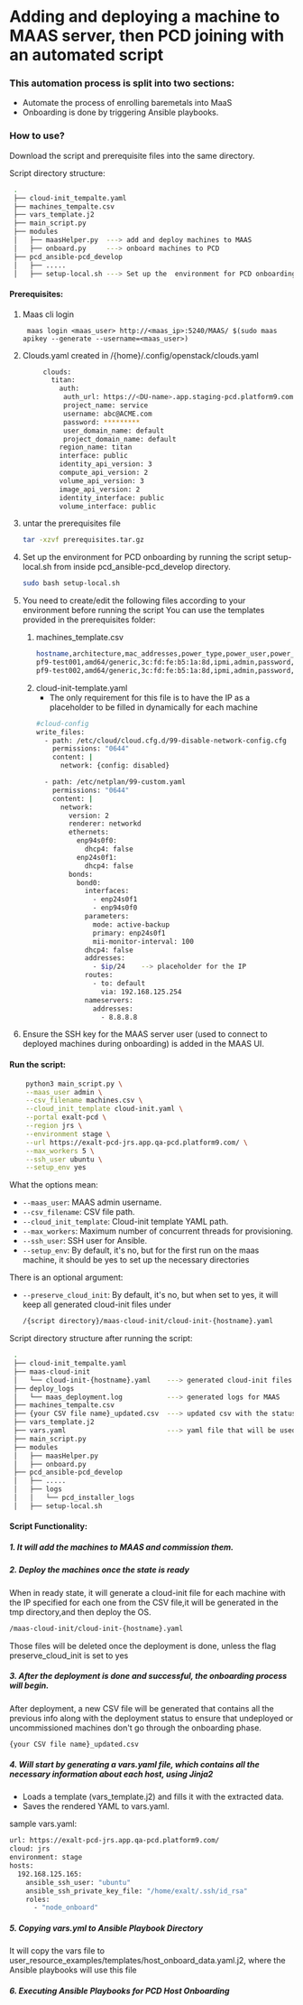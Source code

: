 # Adding and deploying a machine to MAAS server, then PCD joining with an automated script 
 

### This automation process is split into two sections: 

- Automate the process of enrolling baremetals into MaaS 
- Onboarding is done by triggering Ansible playbooks. 

 

 

### How to use?

Download the script and prerequisite files into the same directory.

Script directory structure:
```bash
 .
 ├── cloud-init_tempalte.yaml
 ├── machines_tempalte.csv
 ├── vars_template.j2
 ├── main_script.py
 ├── modules
 │   ├── maasHelper.py  ---> add and deploy machines to MAAS
 │   ├── onboard.py     ---> onboard machines to PCD
 ├── pcd_ansible-pcd_develop
 │   ├── .....
 │   ├── setup-local.sh ---> Set up the  environment for PCD onboarding
```



#### Prerequisites: 
    
1. Maas cli login
 
        maas login <maas_user> http://<maas_ip>:5240/MAAS/ $(sudo maas apikey --generate --username=<maas_user>)

2. Clouds.yaml created in /{home}/.config/openstack/clouds.yaml
   ```bash
        clouds:
          titan:
            auth:
             auth_url: https://<DU-name>.app.staging-pcd.platform9.com/keystone/v3
             project_name: service
             username: abc@ACME.com
             password: *********
             user_domain_name: default
             project_domain_name: default
            region_name: titan
            interface: public
            identity_api_version: 3
            compute_api_version: 2
            volume_api_version: 3
            image_api_version: 2
            identity_interface: public
            volume_interface: public
   ```
3. untar the prerequisites file 
   ```bash
   tar -xzvf prerequisites.tar.gz
   ```
4. Set up the  environment for PCD onboarding by running the script setup-local.sh from inside pcd_ansible-pcd_develop directory.
   ```bash
   sudo bash setup-local.sh
   ```
       
 5. You need to create/edit the following files according to your environment before running the script You can use the templates provided in the prerequisites folder:

       1. machines_template.csv
          ```bash
          hostname,architecture,mac_addresses,power_type,power_user,power_pass,power_driver,power_address,cipher_suite_id,power_boot_type,privilege_level,k_g,ip
          pf9-test001,amd64/generic,3c:fd:fe:b5:1a:8d,ipmi,admin,password,LAN_2_0,172.25.1.11,3,auto,ADMIN,,192.168.125.167
          pf9-test002,amd64/generic,3c:fd:fe:b5:1a:8d,ipmi,admin,password,LAN_2_0,172.25.1.12,3,auto,ADMIN,,192.168.125.168
          ```
       3. cloud-init-template.yaml
          - The only requirement for this file is to have the IP as a placeholder to be filled in dynamically for each machine 
          ```bash
          #cloud-config
          write_files:
            - path: /etc/cloud/cloud.cfg.d/99-disable-network-config.cfg
              permissions: "0644"
              content: |
                network: {config: disabled}
          
            - path: /etc/netplan/99-custom.yaml
              permissions: "0644"
              content: |
                network:
                  version: 2
                  renderer: networkd
                  ethernets:
                    enp94s0f0:
                      dhcp4: false
                    enp24s0f1:
                      dhcp4: false
                  bonds:
                    bond0:
                      interfaces:
                        - enp24s0f1
                        - enp94s0f0
                      parameters:
                        mode: active-backup
                        primary: enp24s0f1
                        mii-monitor-interval: 100
                      dhcp4: false
                      addresses:
                        - $ip/24    --> placeholder for the IP
                      routes:
                        - to: default
                          via: 192.168.125.254
                      nameservers:
                        addresses:
                          - 8.8.8.8
          ``` 
          
  6. Ensure the SSH key for the MAAS server user (used to connect to deployed machines during onboarding) is added in the MAAS UI.
        
#### Run the script:  

```bash
    python3 main_script.py \
    --maas_user admin \
    --csv_filename machines.csv \
    --cloud_init_template cloud-init.yaml \
    --portal exalt-pcd \
    --region jrs \
    --environment stage \
    --url https://exalt-pcd-jrs.app.qa-pcd.platform9.com/ \
    --max_workers 5 \
    --ssh_user ubuntu \
    --setup_env yes
```
What the options mean:
  - ```--maas_user```: MAAS admin username.
  - ```--csv_filename```: CSV file path.
  - ```--cloud_init_template```: Cloud-init template YAML path.
  - ```--max_workers```: Maximum number of concurrent threads for provisioning.
  - ```--ssh_user```: SSH user for Ansible.
  - ```--setup_env```: By default, it's no, but for the first run on the maas machine, it should be yes to set up the necessary directories

    
There is an optional argument:
  - ```--preserve_cloud_init```: By default, it's no, but when set to yes, it will keep all generated cloud-init files under
    ```bash
    /{script directory}/maas-cloud-init/cloud-init-{hostname}.yaml
    ```

Script directory structure after running the script:
```bash
 .
 ├── cloud-init_tempalte.yaml
 ├── maas-cloud-init
 │   └── cloud-init-{hostname}.yaml    ---> generated cloud-init files for each machine
 ├── deploy_logs
 │   └── maas_deployment.log           ---> generated logs for MAAS 
 ├── machines_tempalte.csv
 ├── {your CSV file name}_updated.csv  ---> updated csv with the status of the deployment
 ├── vars_template.j2
 ├── vars.yaml                         ---> yaml file that will be used by the onboarding Ansible playbooks
 ├── main_script.py
 ├── modules
 │   ├── maasHelper.py  
 │   ├── onboard.py     
 ├── pcd_ansible-pcd_develop
 │   ├── .....
 │   ├── logs
 │   │   └── pcd_installer_logs
 │   ├── setup-local.sh 
```
 
#### Script Functionality: 

##### 1. It will add the machines to MAAS and commission them.

##### 2. Deploy the machines once the state is ready 
When in ready state, it will generate a cloud-init file for each machine with the IP specified for each one from the CSV file,it will be generated in the tmp directory,and then deploy the OS.
```bash
/maas-cloud-init/cloud-init-{hostname}.yaml
```
Those files will be deleted once the deployment is done, unless the flag preserve_cloud_init is set to yes
##### 3. After the deployment is done and successful, the onboarding process will begin. 
After deployment, a new CSV file will be generated that contains all the previous info along with the deployment status to ensure that undeployed or uncommissioned machines don't go through the onboarding phase.
```bash
{your CSV file name}_updated.csv
```
##### 4. Will start by generating a vars.yaml file, which contains all the necessary information about each host, using Jinja2 
  - Loads a template (vars_template.j2) and fills it with the extracted data. 
  - Saves the rendered YAML to vars.yaml.
    
sample vars.yaml:
```bash
url: https://exalt-pcd-jrs.app.qa-pcd.platform9.com/
cloud: jrs
environment: stage
hosts:
  192.168.125.165:
    ansible_ssh_user: "ubuntu"
    ansible_ssh_private_key_file: "/home/exalt/.ssh/id_rsa"
    roles:
      - "node_onboard"
``` 

##### 5. Copying vars.yml to Ansible Playbook Directory 
It will copy the vars file to user_resource_examples/templates/host_onboard_data.yaml.j2, where the Ansible playbooks will use this file  


##### 6. Executing Ansible Playbooks for PCD Host Onboarding  







